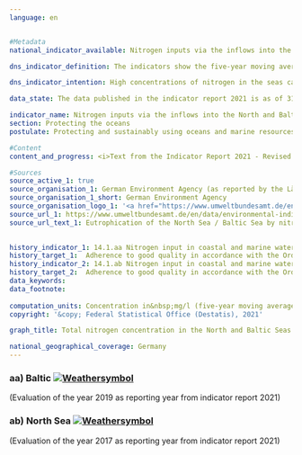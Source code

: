 ```yaml
---
language: en    


#Metadata    
national_indicator_available: Nitrogen inputs via the inflows into the North and Baltic Seas    

dns_indicator_definition: The indicators show the five-year moving average, weighted for discharge volume, of nitrogen (N) concentrations in milligrams (mg) per litre (l) of water discharging from rivers to the North and Baltic Seas.    

dns_indicator_intention: High concentrations of nitrogen in the seas can lead to eutrophication effects such as oxygen depletion and the subsequent loss of biodiversity and destruction of fishing grounds. Nitrogen inputs should therefore be below 2.8&nbsp;mg of nitrogen per litre of discharge for rivers flowing into the North Sea and below 2.6&nbsp;mg per litre for the rivers flowing into the Baltic Sea. This aligns with the management targets of the Ordinance on the Protection of Surface Waters (Oberflächengewässerverordnung), which were agreed in implementation of the Water Framework Directive, as well as with those of the Marine Strategy Framework Directive and the Baltic Sea Action Plan.    

data_state: The data published in the indicator report 2021 is as of 31.12.2020. The data shown on the DNS-Online-Platform is updated regularly, so that more current data may be available online than published in the indicator report 2021.    

indicator_name: Nitrogen inputs via the inflows into the North and Baltic Seas    
section: Protecting the oceans    
postulate: Protecting and sustainably using oceans and marine resources    

#Content    
content_and_progress: <i>Text from the Indicator Report 2021 - Revised translation</i><br><br>One of the main causes of nitrogen inputs reaching the North and Baltic Seas via inflows is nitrogen surplus in agriculture, which is measured in indicator [2.1.a](https://sustainabledevelopment-deutschland.github.io/en/2-1-a/). Like nitrogen, phosphorus also leads to eutrophication. Phosphorus pollution in rivers is examined separately, in indicator [6.1.a](https://sustainabledevelopment-deutschland.github.io/en/6-1-a/).<br><br>The calculations for this indicator use monitoring data on nitrogen concentrations and on the discharge volumes of small and major rivers flowing into the North and Baltic Seas, which the Federal Environment Agency collates as reported by the Länder and by river basin commissions. Data are also included for smaller rivers which do not flow directly into the North or Baltic Sea but are tributaries to larger rivers. In these cases, the data for each river are taken from its last monitoring site before the confluence. The Rhine is also included in the figures, even though its estuary is not in Germany. The data for the Rhine were recorded at the point where it leaves Germany (monitoring site at Bimmen, Kleve).<br><br>The nitrogen concentrations for each river are weighted for discharge volume, so that major rivers which discharge large qualities of water have a greater influence on the average that smaller ones. To prevent the graph being distorted by single extreme events like floods or droughts, which can result in anomalously very high or very low nitrogen inputs, the values are depicted as a five-year moving average.<br><br>The average nitrogen concentration for all North and Baltic Sea inflows, weighted for discharge volume, has followed a downward trend since the beginning of the time series, with the reduction in concentration more marked for the North Sea than the Baltic. The 2013-2017 average for the North Sea inflows was a concentration of 3.0&nbsp;mg/l. For rivers flowing into the Baltic Sea, the average concentration for 2015-2019 was 3.2&nbsp;mg/l. To achieve good quality, as defined by the Ordinance on the Protection of Surface Waters, however, each river by itself has to meet the management target.<br><br>Of the three major inflows into the Baltic Sea, the Peene, the Trave and the Warnow, only the latter had already reached the management target by 2015-2019. Nevertheless, all three rivers showed a clear reduction in concentration across the five-year averages. That reduction was most marked in the Trave. In some of the smaller Baltic Sea inflows, concentrations of nitrogen are still several times higher than the management target, with values of up to 6.1&nbsp;mg/l.<br><br>Among the North Sea inflows, only the Rhine met the management target in 2013-2017. The five-year average was on the way down for concentrations in all the major North Sea inflows. In smaller rivers flowing into the North Sea, the nitrogen concentrations in 2013-2017 ranged from 2.9 to 3.6&nbsp;mg/l. In conclusion, the management targets are not being permanent and nationwide fulfilled for the North or the Baltic Sea.    

#Sources    
source_active_1: true
source_organisation_1: German Environment Agency (as reported by the Länder and river basin commissions)
source_organisation_1_short: German Environment Agency
source_organisation_logo_1: '<a href="https://www.umweltbundesamt.de/en"><img src="https://g205sdgs.github.io/sdg-indicators/public/LogosEn/uba.png" alt=" German Environment Agency" title="Click here to visit the homepage of the organization" style="border: transparent"/></a>'
source_url_1: https://www.umweltbundesamt.de/en/data/environmental-indicators/indicator-eutrophication-of-the-north-sea-baltic-sea                        
source_url_text_1: Eutrophication of the North Sea / Baltic Sea by nitrogen                        
    

history_indicator_1: 14.1.aa Nitrogen input in coastal and marine waters – nitrogen input via the inflows into the Baltic Sea                    
history_target_1:  Adherence to good quality in accordance with the Ordinance on the Protection of Surface Waters (Oberflächengewässerver-ordnung) (annual averages for total nitro-gen in rivers flowing into the Baltic may not exceed 2.6&nbsp;mg/l)
history_indicator_2: 14.1.ab Nitrogen input in coastal and marine waters – nitrogen input via the inflows into the North Sea                    
history_target_2:  Adherence to good quality in accordance with the Ordinance on the Protection of Surface Waters (annual averages for total nitrogen in rivers flowing into the North Sea may not exceed 2.8&nbsp;mg/l)    
data_keywords:    
data_footnote:     
    
computation_units: Concentration in&nbsp;mg/l (five-year moving average, weighted for discharge volume)    
copyright: '&copy; Federal Statistical Office (Destatis), 2021'    

graph_title: Total nitrogen concentration in the North and Baltic Seas    

national_geographical_coverage: Germany    
---    
```

<div>
  <div class="my-header">
    <h3>aa) Baltic
      <a href="https://sustainabledevelopment-deutschland.github.io/en/status/"><img src="https://g205sdgs.github.io/sdg-indicators/public/Wettersymbole/Wolke.png" title="The indicator is moving in the right direction but if the trend continues, the target value will be missed by more than 20&nbsp;% in the target year" alt="Weathersymbol" />
      </a>
    </h3>
  </div>
  <div class="my-header-note">
    <span> (Evaluation of the year 2019 as reporting year from indicator report 2021)</span>
  </div>
</div>
<div>
  <div class="my-header">
    <h3>ab) North Sea
      <a href="https://sustainabledevelopment-deutschland.github.io/en/status/"><img src="https://g205sdgs.github.io/sdg-indicators/public/Wettersymbole/Wolke.png" title="The indicator is moving in the right direction but if the trend continues, the target value will be missed by more than 20&nbsp;% in the target year" alt="Weathersymbol" />
      </a>
    </h3>
  </div>
  <div class="my-header-note">
    <span> (Evaluation of the year 2017 as reporting year from indicator report 2021)</span>
  </div>
</div>